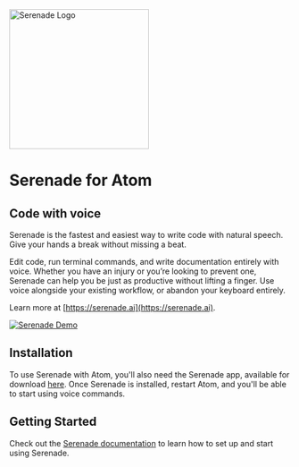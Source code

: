 <img src="https://cdn.serenade.ai/img/logo-github.png" width="250px" alt="Serenade Logo" />

# Serenade for Atom

## Code with voice

Serenade is the fastest and easiest way to write code with natural speech. Give your hands a break without missing a beat.

Edit code, run terminal commands, and write documentation entirely with voice. Whether you have an injury or you’re looking to prevent one, Serenade can help you be just as productive without lifting a finger. Use voice alongside your existing workflow, or abandon your keyboard entirely.

Learn more at [https://serenade.ai](https://serenade.ai).

[![Serenade Demo](https://cdn.serenade.ai/img/develop-naturally.gif)](https://serenade.ai/)

## Installation

To use Serenade with Atom, you'll also need the Serenade app, available for download [here](https://serenade.ai/download). Once Serenade is installed, restart Atom, and you'll be able to start using voice commands.

## Getting Started

Check out the [Serenade documentation](https://serenade.ai/docs) to learn how to set up and start using Serenade.
